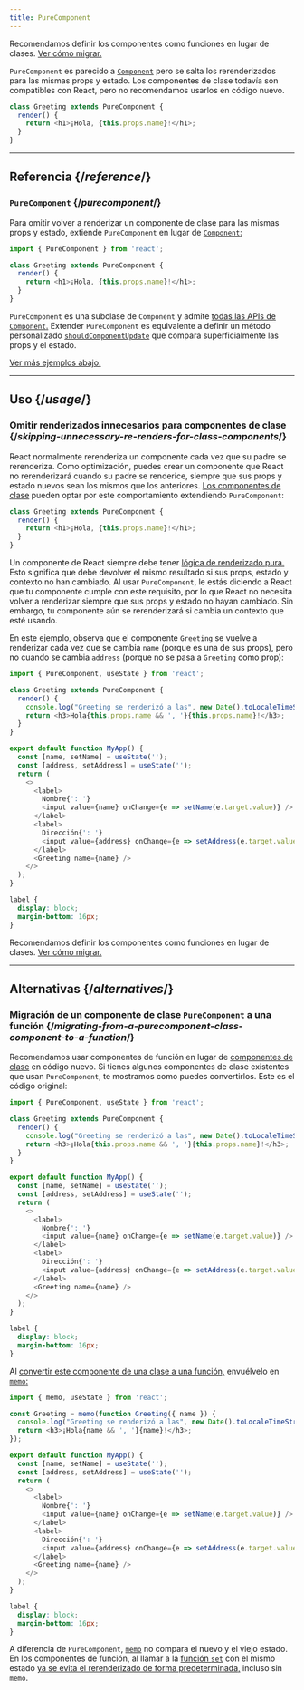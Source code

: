 ```yaml
---
title: PureComponent
---
```


<Pitfall>

Recomendamos definir los componentes como funciones en lugar de clases. [Ver cómo migrar.](#alternatives)

</Pitfall>

<Intro>

`PureComponent` es parecido a [`Component`](/reference/react/Component) pero se salta los rerenderizados para las mismas props y estado. Los componentes de clase todavía son compatibles con React, pero no recomendamos usarlos en código nuevo.

```js
class Greeting extends PureComponent {
  render() {
    return <h1>¡Hola, {this.props.name}!</h1>;
  }
}
```

</Intro>

<InlineToc />

---

## Referencia {/*reference*/}

### `PureComponent` {/*purecomponent*/}

Para omitir volver a renderizar un componente de clase para las mismas props y estado, extiende `PureComponent` en lugar de [`Component`:](/reference/react/Component)

```js
import { PureComponent } from 'react';

class Greeting extends PureComponent {
  render() {
    return <h1>¡Hola, {this.props.name}!</h1>;
  }
}
```

`PureComponent` es una subclase de `Component` y admite [todas las APIs de `Component`.](/reference/react/Component#reference) Extender `PureComponent` es equivalente a definir un método personalizado [`shouldComponentUpdate`](/reference/react/Component#shouldcomponentupdate) que compara superficialmente las props y el estado.


[Ver más ejemplos abajo.](#usage)

---

## Uso {/*usage*/}

### Omitir renderizados innecesarios para componentes de clase {/*skipping-unnecessary-re-renders-for-class-components*/}

React normalmente rerenderiza un componente cada vez que su padre se rerenderiza. Como optimización, puedes crear un componente que React no rerenderizará cuando su padre se renderice, siempre que sus props y estado nuevos sean los mismos que los anteriores. [Los componentes de clase](/reference/react/Component) pueden optar por este comportamiento extendiendo `PureComponent`:

```js {1}
class Greeting extends PureComponent {
  render() {
    return <h1>¡Hola, {this.props.name}!</h1>;
  }
}
```

Un componente de React siempre debe tener [lógica de renderizado pura.](/learn/keeping-components-pure) Esto significa que debe devolver el mismo resultado si sus props, estado y contexto no han cambiado. Al usar `PureComponent`, le estás diciendo a React que tu componente cumple con este requisito, por lo que React no necesita volver a renderizar siempre que sus props y estado no hayan cambiado. Sin embargo, tu componente aún se rerenderizará si cambia un contexto que esté usando.

En este ejemplo, observa que el componente `Greeting` se vuelve a renderizar cada vez que se cambia `name` (porque es una de sus props), pero no cuando se cambia `address` (porque no se pasa a `Greeting` como prop):

<Sandpack>

```js
import { PureComponent, useState } from 'react';

class Greeting extends PureComponent {
  render() {
    console.log("Greeting se renderizó a las", new Date().toLocaleTimeString());
    return <h3>Hola{this.props.name && ', '}{this.props.name}!</h3>;
  }
}

export default function MyApp() {
  const [name, setName] = useState('');
  const [address, setAddress] = useState('');
  return (
    <>
      <label>
        Nombre{': '}
        <input value={name} onChange={e => setName(e.target.value)} />
      </label>
      <label>
        Dirección{': '}
        <input value={address} onChange={e => setAddress(e.target.value)} />
      </label>
      <Greeting name={name} />
    </>
  );
}
```

```css
label {
  display: block;
  margin-bottom: 16px;
}
```

</Sandpack>

<Pitfall>

Recomendamos definir los componentes como funciones en lugar de clases. [Ver cómo migrar.](#alternatives)

</Pitfall>

---

## Alternativas {/*alternatives*/}

### Migración de un componente de clase `PureComponent` a una función {/*migrating-from-a-purecomponent-class-component-to-a-function*/}

Recomendamos usar componentes de función en lugar de [componentes de clase](/reference/react/Component) en código nuevo. Si tienes algunos componentes de clase existentes que usan `PureComponent`, te mostramos como puedes convertirlos. Este es el código original:

<Sandpack>

```js
import { PureComponent, useState } from 'react';

class Greeting extends PureComponent {
  render() {
    console.log("Greeting se renderizó a las", new Date().toLocaleTimeString());
    return <h3>¡Hola{this.props.name && ', '}{this.props.name}!</h3>;
  }
}

export default function MyApp() {
  const [name, setName] = useState('');
  const [address, setAddress] = useState('');
  return (
    <>
      <label>
        Nombre{': '}
        <input value={name} onChange={e => setName(e.target.value)} />
      </label>
      <label>
        Dirección{': '}
        <input value={address} onChange={e => setAddress(e.target.value)} />
      </label>
      <Greeting name={name} />
    </>
  );
}
```

```css
label {
  display: block;
  margin-bottom: 16px;
}
```

</Sandpack>

Al [convertir este componente de una clase a una función,](/reference/react/Component#alternatives) envuélvelo en [`memo`:](/reference/react/memo)

<Sandpack>

```js
import { memo, useState } from 'react';

const Greeting = memo(function Greeting({ name }) {
  console.log("Greeting se renderizó a las", new Date().toLocaleTimeString());
  return <h3>¡Hola{name && ', '}{name}!</h3>;
});

export default function MyApp() {
  const [name, setName] = useState('');
  const [address, setAddress] = useState('');
  return (
    <>
      <label>
        Nombre{': '}
        <input value={name} onChange={e => setName(e.target.value)} />
      </label>
      <label>
        Dirección{': '}
        <input value={address} onChange={e => setAddress(e.target.value)} />
      </label>
      <Greeting name={name} />
    </>
  );
}
```

```css
label {
  display: block;
  margin-bottom: 16px;
}
```

</Sandpack>

<Note>

A diferencia de `PureComponent`, [`memo`](/reference/react/memo) no compara el nuevo y el viejo estado. En los componentes de función, al llamar a la [función `set`](/reference/react/useState#setstate) con el mismo estado [ya se evita el rerenderizado de forma predeterminada,](/reference/react/memo#updating-a-memoized-component-using-state) incluso sin `memo`.

</Note>
